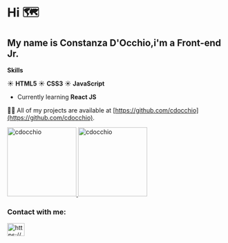 # Hi :world_map:
## My name is Constanza D'Occhio,i'm a Front-end Jr.

**Skills**

:sunny: **HTML5**
:sunny: **CSS3**
:sunny: **JavaScript**
 - Currently learning **React JS**

👨‍💻 All of my projects are available at [https://github.com/cdocchio](https://github.com/cdocchio).



<a href="https://github.com/cdocchio" >
<img height="160em"  src="https://github-readme-stats.vercel.app/api?username=cdocchio&show_icons=true&bg_color=fff&title_color=DD6387&icon_color=BD93F9&text_color=023047&border_color=fff" alt="cdocchio" />
<img height="160em"  src="https://github-readme-stats.vercel.app/api/top-langs/?username=cdocchio&layout=compact&bg_color=fff&title_color=DD6387&icon_color=BD93F9&text_color=023047&border_color=fff" alt="cdocchio" />
</a>


<h3 align="left">Contact with me:</h3>
<p align="left">
<a href="https://www.linkedin.com/in/constanza-d-occhio/" target="blank"><img align="center" src="https://raw.githubusercontent.com/rahuldkjain/github-profile-readme-generator/master/src/images/icons/Social/linked-in-alt.svg" alt="https://www.linkedin.com/in/constanza-d-occhio/" height="30" width="40" /></a>
</p>
